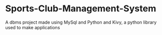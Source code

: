 # Sports-Club-Management-System
A dbms project made using MySql and Python and Kivy, a python library used to make applications
